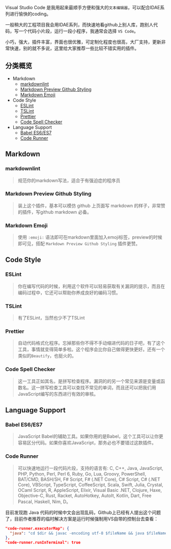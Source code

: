 Visual Studio Code 是我用起来最顺手方便和强大的`文本编辑器`，可以配合IDAE系列进行愉快的coding。

一般稍大的工程项目我会用IDAE系列，而快速地看github上别人库，跑别人代码，写一个代码小片段，运行一段小程序，我通常会选择 `VS Code`。

小巧，强大，插件丰富，界面也很优雅，可定制化程度也很高，大厂支持，更新非常快速，别的就不多说，这里给大家推荐一些比较不错实用的插件。

## 分类概览

- Markdown
  - [markdownlint](#markdownlint)
  - [Markdown Preview Github Styling](#markdown-preview-github-styling)
  - [Markdown Emoji](#markdown-emoji)
- Code Style
  - [ESLint](#eslint)
  - [TSLint](#tslint)
  - [Prettier](#prettier)
  - [Code Spell Checker](#code-spell-checker)
- Language Support
  - [Babel ES6/ES7](#babel-es6-es7)
  - [Code Runner](#code-runner)

## Markdown

<h3 id="markdownlint">markdownlint</h3>

> 规范你的markdown写法，适合于有强迫症的程序员

<h3 id="markdown-preview-github-styling">Markdown Preview Github Styling</h3>

> 装上这个插件，基本可以模仿 github 上页面写 markdown 的样子，非常赞的插件，写github markdown 必备。

<h3 id="markdown-emoji">Markdown Emoji</h3>

> 使用 `:emoji:` 语法即可在markdown里面加入emoji标签，preview的时候即可见，搭配 `Markdown Preview Github Styling` 插件更赞。

## Code Style

<h3 id="eslint">ESLint</h3>

>你在编写代码的时候，利用这个软件可以轻易获取有关漏洞的提示，而且在编码过程中，它还可以帮助你养成良好的编码习惯。

<h3 id="tslint">TSLint</h3>

>有了ESLint，当然也少不了TSLint

<h3 id="prettier">Prettier</h3>

> 自动代码格式化程序。忘掉那些你不得不手动缩进代码的日子吧，有了这个工具，事情就变得简单多啦。这个程序会比你自己做得更快更好。还有一个类似的`Beautify`，也挺火的。

<h3 id="code-spell-checker">Code Spell Checker</h3>

> 这一工具正如其名，是拼写检查程序。漏洞的的另一个常见来源是变量或函数名。这一拼写检查工具可以查找不常见的单词，而且还可以把我们用JavaScript编写的东西进行有效的审核。

## Language Support

<h3 id="babel-es6-es7">Babel ES6/ES7</h3>

> JavaScript Babel的辅助工具。如果你用的是Babel，这个工具可以让你更容易区分代码。如果你喜欢JavaScript，那务必也不要错过这款插件。

<h3 id="code-runner">Code Runner</h3>

> 可以快速地运行一段代码片段，支持的语言有: C, C++, Java, JavaScript, PHP, Python, Perl, Perl 6, Ruby, Go, Lua, Groovy, PowerShell, BAT/CMD, BASH/SH, F# Script, F# (.NET Core), C# Script, C# (.NET Core), VBScript, TypeScript, CoffeeScript, Scala, Swift, Julia, Crystal, OCaml Script, R, AppleScript, Elixir, Visual Basic .NET, Clojure, Haxe, Objective-C, Rust, Racket, AutoHotkey, AutoIt, Kotlin, Dart, Free Pascal, Haskell, Nim, D。

目前发现跑 Java 代码的时候中文会出现乱码，Github上已经有人提出这个问题了，目前作者推荐的临时解决方案是运行时候强制用VS自带的控制台去查看：

```json
"code-runner.executorMap": {
  "java": "cd $dir && javac -encoding utf-8 $fileName && java $fileNameWithoutExt"
},
"code-runner.runInTerminal": true
```